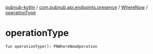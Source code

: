 [pubnub-kotlin](../../index.md) / [com.pubnub.api.endpoints.presence](../index.md) / [WhereNow](index.md) / [operationType](./operation-type.md)

# operationType

`fun operationType(): PNWhereNowOperation`